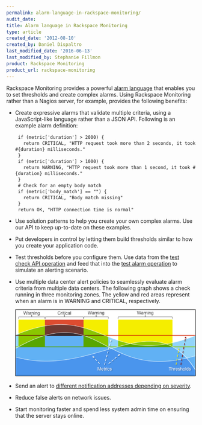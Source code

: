 ```yaml
---
permalink: alarm-language-in-rackspace-monitoring/
audit_date:
title: Alarm language in Rackspace Monitoring
type: article
created_date: '2012-08-10'
created_by: Daniel Dispaltro
last_modified_date: '2016-06-13'
last_modified_by: Stephanie Fillmon
product: Rackspace Monitoring
product_url: rackspace-monitoring
---
```


Rackspace Monitoring provides a powerful [alarm language](https://docs.rackspace.com/docs/rackspace-monitoring/v1/developer-guide/#alarm-language) that enables you to set thresholds and create complex alarms. Using Rackspace Monitoring rather than a Nagios server, for example, provides the following benefits:

- Create expressive alarms that validate multiple criteria, using a JavaScript-like language rather than a JSON API. Following is an example alarm definition:

       if (metric['duration'] > 2000) {
         return CRITICAL, "HTTP request took more than 2 seconds, it took #{duration} milliseconds."
       }
       if (metric['duration'] > 1000) {
         return WARNING, "HTTP request took more than 1 second, it took #{duration} milliseconds."
       }
       # Check for an empty body match
       if (metric['body_match'] == "") {
         return CRITICAL, "Body match missing"
       }
       return OK, "HTTP connection time is normal"

- Use solution patterns to help you create your own complex alarms. Use our API to keep up-to-date on these examples.

- Put developers in control by letting them build thresholds similar to how you create your application code.

- Test thresholds before you configure them. Use data from the [test check API operation](https://docs.rackspace.com/docs/rackspace-monitoring/v1/developer-guide/#testing-the-check) and feed that into the [test alarm operation](https://docs.rackspace.com/docs/rackspace-monitoring/v1/developer-guide/#test-an-alarm) to simulate an alerting scenario.

- Use multiple data center alert policies to seamlessly evaluate alarm criteria from multiple data centers. The following graph shows a check running in three monitoring zones. The yellow and red areas represent when an alarm is in WARNING and CRITICAL, respectively.

   <img src="alarm-language-monitoring-graph.png" alt="sample graph that shows a check running in three monitoring zones" />

- Send an alert to [different notification addresses depending on severity](https://docs.rackspace.com/docs/rackspace-monitoring/v1/developer-guide/#document-api-operations/notification-plans-operations).

- Reduce false alerts on network issues.

- Start monitoring faster and spend less system admin time on ensuring that the server stays online.
